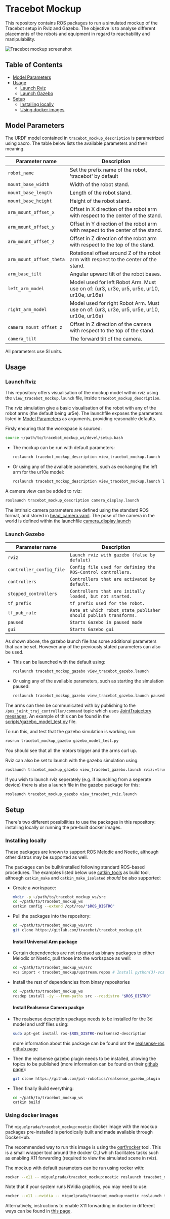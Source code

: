 # Tracebot Mockup


This repository contains ROS packages to run a simulated mockup of the Tracebot setup in Rviz and Gazebo.
The objective is to analyse different placements of the robots and equipment in regard to reachability and manipulability.

![Tracebot mockup screenshot](.res/mockup_updated_model.png)

## Table of Contents

- [Model Parameters](#model-parameters)
- [Usage](#usage)
  - [Launch Rviz](#launch-rviz)
  - [Launch Gazebo](#launch-gazebo)
- [Setup](#setup)
  - [Installing locally](#installing-locally)
  - [Using docker images](#using-docker-images)


## Model Parameters

The URDF model contained in `tracebot_mockup_description` is parametrized using xacro.
The table below lists the available parameters and their meaning.

| Parameter name | Description |
| -------------- | ----------- |
|`robot_name`| Set the prefix name of the robot, 'tracebot' by default |
| `mount_base_width` | Width of the robot stand. |
| `mount_base_length` | Length of the robot stand. |
| `mount_base_height` | Height of the robot stand. |
| `arm_mount_offset_x` | Offset in X direction of the robot arm with respect to the center of the stand. |
| `arm_mount_offset_y` | Offset in Y direction of the robot arm with respect to the center of the stand. |
| `arm_mount_offset_z` | Offset in Z direction of the robot arm with respect to the top of the stand. |
| `arm_mount_offset_theta` | Rotational offset around Z of the robot arm with respect to the center of the stand. |
| `arm_base_tilt` | Angular upward tilt of the robot bases. |
| `left_arm_model` | Model used for left Robot Arm. Must use on of: (ur3, ur3e, ur5, ur5e, ur10, ur10e, ur16e) |
| `right_arm_model` | Model used for right Robot Arm. Must use on of:  (ur3, ur3e, ur5, ur5e, ur10, ur10e, ur16e) |
| `camera_mount_offset_z` | Offset in Z direction of the camera with respect to the top of the stand. |
| `camera_tilt` | The forward tilt of the camera. |

All parameters use SI units.

## Usage

### Launch Rviz

This repository offers visualisation of the mockup model within rviz using the `view_tracebot_mockup.launch` file, inside `tracebot_mockup_description`.

The rviz simulation give a basic visualisation of the robot with any of the robot arms (the default being ur5e).
The launchfile exposes the parameters listed in [Model Parameters](#model-parameters) as arguments, providing reasonable defaults.

Firsly ensuring that the workspace is sourced:

```bash
source ~/path/to/tracebot_mockup_ws/devel/setup.bash
```

- The mockup can be run with default parameters:
  ```bash
  roslaunch tracebot_mockup_description view_tracebot_mockup.launch
  ```
- Or using any of the available parameters, such as exchanging the left arm for the ur10e model:
  ```bash
  roslaunch tracebot_mockup_description view_tracebot_mockup.launch left_arm:="ur10e"
  ```

A camera view can be added to rviz:

```bash
roslaunch tracebot_mockup_description camera_display.launch
```

The intrinsic camera parameters are defined using the standard ROS format, and stored in [head_camera.yaml](tracebot_mockup_description/config/head_camera.yaml).
The pose of the camera in the world is defined within the launchfile [camera_display.launch](tracebot_mockup_description/launch/camera_display.launch)

### Launch Gazebo

| Parameter name | Description |
| -------------- | ----------- |
| `rviz` | `Launch rviz with gazebo (false by defalut)` |
| `controller_config_file` | `Config file used for defining the ROS-Control controllers.` |
| `controllers` | `Controllers that are activated by default.` |
| `stopped_controllers` | `Controllers that are initally loaded, but not started.` |
| `tf_prefix` | `tf_prefix used for the robot.` |
| `tf_pub_rate` | `Rate at which robot_state_publisher should publish transforms.` |
| `paused` | `Starts Gazebo in paused mode` |
| `gui` | `Starts Gazebo gui` |

As shown above, the gazebo launch file has some additional parameters that can be set.
However any of the previously stated parameters can also be used.

- This can be launched with the default using:
  ```bash
  roslaunch tracebot_mockup_gazebo view_tracebot_gazebo.launch
  ```
- Or using any of the available parameters, such as starting the simulation paused:
  ```bash
  roslaunch tracebot_mockup_gazebo view_tracebot_gazebo.launch paused:=true
  ```

The arms can then be communicated with by publishing to the `/pos_joint_traj_controller/command` topic which uses [JointTrajectory messages](http://docs.ros.org/en/noetic/api/trajectory_msgs/html/msg/JointTrajectory.html).
An example of this can be found in the [scripts/gazebo_model_test.py](tracebot_mockup_gazebo/scripts/gazebo_model_test.py) file.

To run this, and test that the gazebo simulation is working, run:

```bash
rosrun tracebot_mockup_gazebo gazebo_model_test.py
```

You should see that all the motors trigger and the arms curl up.

Rviz can also be set to launch with the gazebo simulation using:
```bash
roslaunch tracebot_mockup_gazebo view_tracebot_gazebo.launch rviz:=true
```
If you wish to launch rviz seperately (e.g. if launching from a seperate device) there is also a launch file in the gazebo package for this:
```bash
roslaunch tracebot_mockup_gazebo view_tracebot_rviz.launch
```

## Setup

There's two different possibilities to use the packages in this repository: installing locally or running the pre-built docker images.

### Installing locally

These packages are known to support ROS Melodic and Noetic, although other distros may be supported as well.

The packages can be built/installed following standard ROS-based procedures.
The examples listed below use [catkin_tools](https://catkin-tools.readthedocs.io) as build tool, although `catkin_make` and `catkin_make_isolated` _should_ be also supported:

- Create a workspace:
  ```bash
  mkdir -p ~/path/to/tracebot_mockup_ws/src
  cd ~/path/to/tracebot_mockup_ws
  catkin config --extend /opt/ros/"$ROS_DISTRO"
  ```
- Pull the packages into the repository:
  ```bash
  cd ~/path/to/tracebot_mockup_ws/src
  git clone https://gitlab.com/tracebot/tracebot_mockup.git
  ```
  #### Install Universal Arm package
- Certain dependencies are not released as binary packages to either Melodic or Noetic, pull those into the workspace as well:
  ```bash
  cd ~/path/to/tracebot_mockup_ws/src
  vcs import < tracebot_mockup/upstream.repos # Install python(3)-vcstool if not available
  ```
- Install the rest of dependencies from binary repositories
  ```bash
  cd ~/path/to/tracebot_mockup_ws
  rosdep install -iy --from-paths src --rosdistro "$ROS_DISTRO"
  ```
  #### Install Realsense Camera packge
- The realsense description package needs to be installed for the 3d model and urdf files using:
  ```bash
  sudo apt-get install ros-$ROS_DISTRO-realsense2-description
  ```
  more information about this package can be found ont the [realsense-ros github page](https://github.com/IntelRealSense/realsense-ros)
  
- Then the realsense gazebo plugin needs to be installed, allowing the topics to be published (more information can be found on their [github page](https://github.com/pal-robotics/realsense_gazebo_plugin)):
  ```bash
  git clone https://github.com/pal-robotics/realsense_gazebo_plugin
  ```
- Then finally Build everything:
  ```bash
  cd ~/path/to/tracebot_mockup_ws
  catkin build
  ```

### Using docker images

The `miguelprada/tracebot_mockup:noetic` docker image with the mockup packages pre-installed is periodically built and made available through DockerHub.

The recommended way to run this image is using the [osrf/rocker](https://github.com/osrf/rocker) tool.
This is a small wrapper tool around the docker CLI which facilitates tasks such as enabling X11 forwarding (required to view the simulated scene in rviz).

The mockup with default parameters can be run using rocker with:

```bash
rocker --x11 -- miguelprada/tracebot_mockup:noetic roslaunch tracebot_mockup_description view_tracebot_mockup.launch
```

Note that if your system runs NVidia graphics, you may need to use:

```bash
rocker --x11 --nvidia -- miguelprada/tracebot_mockup:noetic roslaunch tracebot_mockup_description view_tracebot_mockup.launch
```

Alternatively, instructions to enable X11 forwarding in docker in different ways can be found in [this page](http://wiki.ros.org/docker/Tutorials/GUI).
